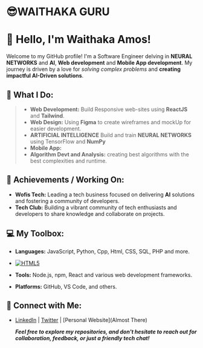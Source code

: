 #                                  😎WAITHAKA GURU
# 👋 Hello, I'm Waithaka Amos!

Welcome to my GitHub profile! I'm a Software Engineer delving in __NEURAL NETWORKS__ and __AI__, __Web development__ and __Mobile App development__. My journey is driven by a love for *solving complex problems* and __creating impactful AI-Driven solutions__.

## 🌟 What I Do:
> - **Web Development:** Build Responsive web-sites using __ReactJS__ and __Tailwind__.
> - **Web Design:** Using __Figma__ to create wireframes and mockUp for easier development.
> - **ARTIFICIAL INTELLIGENCE** Build and train __NEURAL NETWORKS__ using TensorFlow and **NumPy** 
> - **Mobile App:** 
> - **Algorithm Devt and Analysis:** creating best algorithms with the best complexities and runtime.

## 🚀 Achievements / Working On:
- **Wofis Tech:** Leading a tech business focused on delivering __AI__ solutions and fostering a community of developers.
- **Tech Club:** Building a vibrant community of tech enthusiasts and developers to share knowledge and collaborate on projects.

## 💻 My Toolbox:
- **Languages:** JavaScript, Python, Cpp, Html, CSS, SQL, PHP and more.
- [![HTML5](https://img.shields.io/badge/HTML5-E34F26?style=for-the-badge&logo=html5&logoColor=white)](https://developer.mozilla.org/en-US/docs/Web/HTML)

- **Tools:** Node.js, npm, React and various web development frameworks.
- **Platforms:** GitHub, VS Code, and others.

## 🔗 Connect with Me:
- [LinkedIn](https://www.linkedin.com/in/waithaka-amos-b2b80a255?utm_source=share&utm_campaign=share_via&utm_content=profile&utm_medium=android_app ) | [Twitter](https://x.com/Awaguru1?t=gApfj4Zl_yufScPtdUrTUw&s=09) | [Personal Website](Almost There)

  __*Feel free to explore my repositories, and don't hesitate to reach out for collaboration, feedback, or just a friendly tech chat!*__

